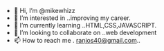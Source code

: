 - 👋 Hi, I’m @mikewhizz
- 👀 I’m interested in ..improving my career.
- 🌱 I’m currently learning ..HTML,CSS,JAVASCRIPT.
- 💞️ I’m looking to collaborate on ..web development
- 📫 How to reach me . ranjos40@gmail.com..

<!---
mikewhizz/mikewhizz is a ✨ special ✨ repository because its `README.md` (this file) appears on your GitHub profile.
You can click the Preview link to take a look at your changes.
--->

